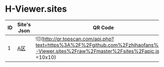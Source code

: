 # H-Viewer.sites

|  ID  | Site's Json  | QR Code | Author |
| ---- | ------------- | ------------- | ------------- |
|  1   | [A区](https://github.com/zhihaofans/H-Viewer.sites/raw/master/sites/apic.json) | ![](http://qr.topscan.com/api.php?text=https%3A%2F%2Fgithub.com%2Fzhihaofans%2FH-Viewer.sites%2Fraw%2Fmaster%2Fsites%2Fapic.json  =10x10)  | [zhihaofans](https://github.com/zhihaofans) |
